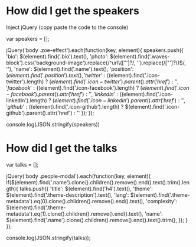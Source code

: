 # How did I get the speakers
Inject jQuery (copy paste the code to the console)

var speakers = [];

jQuery('body .zoe-effect').each(function(key, element){
	speakers.push({
		'bio': $(element).find('.bio').text(),
		'photo': $(element).find('.waves-block').css('background-image').replace(/^url\(["']?/, '').replace(/["']?\)$/, ''),
		'name': $(element).find('.name').text(),
		'position': $(element).find('.position').text(),
		'twitter': ($(element).find('.icon-twitter').length) ? $(element).find('.icon-twitter').parent().attr('href') : '',
		'facebook': ($(element).find('.icon-facebook').length) ? $(element).find('.icon-facebook').parent().attr('href') : '',
		'linkedin': ($(element).find('.icon-linkedin').length) ? $(element).find('.icon-linkedin').parent().attr('href') : '',
		'github': ($(element).find('.icon-github').length) ? $(element).find('.icon-github').parent().attr('href') : ''
	});
});

console.log(JSON.stringify(speakers))

# How did I get the talks
var talks = [];

jQuery('body .people-modal').each(function(key, element){
	if($(element).find('.name').clone().children().remove().end().text().trim().length){
        talks.push({
            'title': $(element).find('h4').text(),
            'theme': $(element).find('.theme-description').text(),
            'lang': $(element).find('.theme-metadata').eq(0).clone().children().remove().end().text(),
            'complexity': $(element).find('.theme-metadata').eq(1).clone().children().remove().end().text(),
			      'name': $(element).find('.name').clone().children().remove().end().text().trim(),
        });
	}
});

console.log(JSON.stringify(talks));
